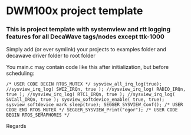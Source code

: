# DWM100x project template

### This is project template with systemview and rtt logging features for all DecaWave tags/nodes except ttk-1000

Simply add (or ever symlink) your projects to examples folder and decawave driver folder to root folder

You main.c may contain code like this after initialization, but before scheduling:

`
    /* USER CODE BEGIN RTOS_MUTEX */
    sysview_all_irq_log(true);
    //sysview_irq_log( SWI2_IRQn, true );
    //sysview_irq_log( RADIO_IRQn, true );
    //sysview_irq_log( RTC1_IRQn, true );
    //sysview_irq_log( SVCall_IRQn, true );
    sysview_softdevice_enable( true, true);
    sysview_softdevice_mark_sleep(true);
    SEGGER_SYSVIEW_Conf();
    /* USER CODE END RTOS_MUTEX */
    SEGGER_SYSVIEW_Print("egor");
    /* USER CODE BEGIN RTOS_SEMAPHORES */
`

Regards


